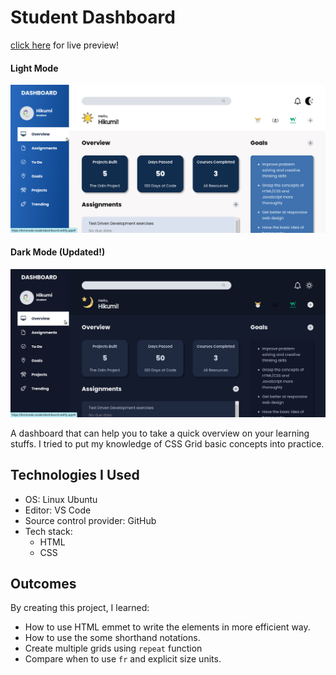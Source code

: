 # Student Dashboard

[click here](https://lemonade-studentdashboard.netlify.app) for live preview!

#### Light Mode
![preview](images/dashboard3.png)

#### Dark Mode (Updated!)
![preview](images/dashboard2.png)

A dashboard that can help you to take a quick overview on your learning stuffs. I tried to put my knowledge of CSS Grid basic concepts into practice.

## Technologies I Used
* OS: Linux Ubuntu
* Editor: VS Code
* Source control provider: GitHub
* Tech stack:
    * HTML
    * CSS

## Outcomes
By creating this project, I learned:
* How to use HTML emmet to write the elements in more efficient way.
* How to use the some shorthand notations. 
* Create multiple grids using `repeat` function 
* Compare when to use `fr` and explicit size units.